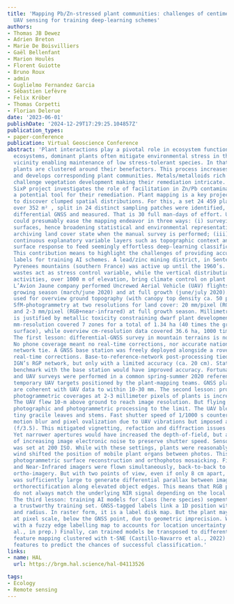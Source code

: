 ```yaml
---
title: 'Mapping Pb/Zn-stressed plant communities: challenges of centimetre- to millimetre-scale
  UAV sensing for training deep-learning schemes'
authors:
- Thomas JB Dewez
- Adrien Breton
- Marie De Boisvilliers
- Gaël Bellenfant
- Marion Houlès
- Florent Guiotte
- Bruno Roux
- admin
- Guglielmo Fernandez Garcia
- Sébastien Lefèvre
- Felix Kröber
- Thomas Corpetti
- Florian Delerue
date: '2023-06-01'
publishDate: '2024-12-29T17:29:25.104857Z'
publication_types:
- paper-conference
publication: Virtual Geoscience Conference
abstract: 'Plant interactions play a pivotal role in ecosystem functioning. In stressed
  ecosystems, dominant plants often mitigate environmental stress in their immediate
  vicinity enabling maintenance of low stress-tolerant species. In that case beneficiary
  plants are clustered around their benefactors. This process increases plant diversity
  and develops corresponding plant communities. Metals/metalloids rich environments
  challenge vegetation development making their remediation intricate. The ANR-funded
  SixP project investigates the role of facilitation in Zn/Pb contaminated sites as
  a potential tool for their remediation. Plant mapping is a key project component
  to discover clumped spatial distributions. For this, a set 24 459 plants spread
  over 352 m² , split in 24 distinct sampling patches were identified, located with
  differential GNSS and measured. That is 30 full man-days of effort. UAV acquisition
  could presumably ease the mapping endeavor in three ways: (i) surveying much larger
  surfaces, hence broadening statistical and environmental representativeness; (ii)
  archiving land cover state when the manual survey is performed; (iii) providing
  continuous explanatory variable layers such as topographic context and multispectral
  surface response to feed seemingly effortless deep-learning classification algorithms.
  This contribution means to highlight the challenges of providing accurate and trustworthy
  labels for training AI schemes. A lead/zinc mining district, in Sentein, central
  Pyrenees mountains (southern France) was active up until the 1960’s. Remaining toxic
  wastes act as stress control variable, while the vertical distribution of mining
  activities, over 1000 m of elevation, bring climate control on plant ecosystems.
  L’Avion Jaune company performed Uncrewed Aerial Vehicle (UAV) flights, before the
  growing season (march/june 2020) and at full growth (june/july 2020). Lidar was
  used for overview ground topography (with canopy top density ca. 50 pts/m²) and
  SfM-photogrammetry at two resolutions for land cover: 20 mm/pixel (RGB) before growth
  and 2-3 mm/pixel (RGB+near-infrared) at full growth season. Millimetric resolution
  is justified by metallic toxicity constraining dwarf plant development. Full growth
  mm-resolution covered 7 zones for a total of 1.34 ha (40 times the ground-truth
  surface), while overview cm-resolution data covered 36.6 ha, 1000 times the reference.
  The first lesson: differential-GNSS survey in mountain terrains is not trivial.
  No phone coverage meant no real-time corrections, nor accurate national geodesic
  network tie. A GNSS base station was freely deployed alongside a rover unit to broadcast
  real-time corrections. Base-to-reference-network post-processing tied surveys to
  IGN’s RGP network, but only with a limited accuracy (ca. 20 cm). Stationing a known
  benchmark with the base station would have improved accuracy. Fortunately, plant
  and UAV surveys were performed in a common spring-summer 2020 reference frame, with
  temporary UAV targets positioned by the plant-mapping teams. GNSS plant positions
  are coherent with UAV data to within 10-30 mm. The second lesson: producing UAV
  photogrammetric coverages at 2-3 millimeter pixels of plants is incredibly challenging.
  The UAV flew 10-m above ground to reach image resolution. But flying low strains
  photographic and photogrammetric processing to the limit. The UAV blew wind on the
  tiny gracile leaves and stems. Fast shutter speed of 1/1000 s counter-acted both
  motion blur and pixel ovalization due to UAV vibrations but imposed a wide aperture
  (f/3.5). This mitigated vignetting, refaction and diffraction issues of small apertures.
  Yet narrower apertures would have increased the depth-of-field, but at the cost
  of increasing image electronic noise to preserve shutter speed. Sensor sentivity
  was set at 200 ISO. While with these settings, plants were reasonably sharp, the
  wind shifted the position of mobile plant organs between photos. This challenged
  photogrammetric surface reconstruction and orthophotos mosaicking. Finally, RGB
  and Near-Infrared imagers were flown simultaneously, back-to-back to generate 4-band
  ortho-imagery. But with two points of view, even if only 8 cm apart, the base-line
  was sufficiently large to generate differential parallax between images, challenging
  orthorectification along elevated object edges. This means that RGB pixel signatures
  do not always match the underlying NIR signal depending on the local topography.
  The third lesson: training AI models for class (here species) segmentation requires
  a trustworthy training set. GNSS-tagged labels link a 1D position with a plant label
  and radius. In raster form, it is a label disk map. But the plant may not be exactly,
  at pixel scale, below the GNSS point, due to geometric imprecision. We innovated
  with a fuzzy edge labelling map to accounts for location uncertainty (Guiotte et
  al., in prep.) Finally, can trained models be transposed to different sites? ImageNet
  feature mapping clustered with t-SNE (Castillo-Navarro et al., 2022) maps image
  features to predict the chances of successful classification.'
links:
- name: HAL
  url: https://brgm.hal.science/hal-04113526

tags:
- Ecology
- Remote sensing
---
```

